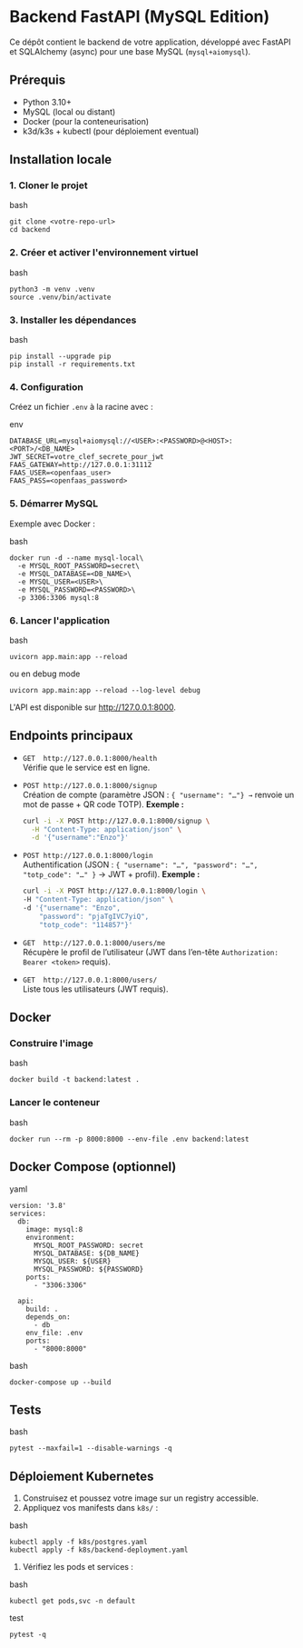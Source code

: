 Backend FastAPI (MySQL Edition)
===============================

Ce dépôt contient le backend de votre application, développé avec FastAPI et SQLAlchemy (async) pour une base MySQL (`mysql+aiomysql`).

Prérequis
---------

-   Python 3.10+
-   MySQL (local ou distant)
-   Docker (pour la conteneurisation)
-   k3d/k3s + kubectl (pour déploiement eventual)

Installation locale
-------------------

### 1\. Cloner le projet

bash

```
git clone <votre-repo-url>
cd backend
```

### 2\. Créer et activer l'environnement virtuel

bash

```
python3 -m venv .venv
source .venv/bin/activate
```

### 3\. Installer les dépendances

bash

```
pip install --upgrade pip
pip install -r requirements.txt
```

### 4\. Configuration

Créez un fichier `.env` à la racine avec :

env

```
DATABASE_URL=mysql+aiomysql://<USER>:<PASSWORD>@<HOST>:<PORT>/<DB_NAME>
JWT_SECRET=votre_clef_secrete_pour_jwt
FAAS_GATEWAY=http://127.0.0.1:31112
FAAS_USER=<openfaas_user>
FAAS_PASS=<openfaas_password>
```

### 5\. Démarrer MySQL

Exemple avec Docker :

bash

```
docker run -d --name mysql-local\
  -e MYSQL_ROOT_PASSWORD=secret\
  -e MYSQL_DATABASE=<DB_NAME>\
  -e MYSQL_USER=<USER>\
  -e MYSQL_PASSWORD=<PASSWORD>\
  -p 3306:3306 mysql:8
```

### 6\. Lancer l'application

bash

```
uvicorn app.main:app --reload
```
ou en debug mode
```
uvicorn app.main:app --reload --log-level debug

```

L'API est disponible sur <http://127.0.0.1:8000>.

Endpoints principaux
--------------------


- `GET  http://127.0.0.1:8000/health`  
  Vérifie que le service est en ligne.

- `POST http://127.0.0.1:8000/signup`  
  Création de compte (paramètre JSON : `{ "username": "…"} →` renvoie un mot de passe + QR code TOTP).
   **Exemple :**
    ```bash
    curl -i -X POST http://127.0.0.1:8000/signup \
      -H "Content-Type: application/json" \
      -d '{"username":"Enzo"}'

- `POST http://127.0.0.1:8000/login`  
  Authentification (JSON : `{ "username": "…", "password": "…", "totp_code": "…" }` → JWT + profil).
    **Exemple :**
    ```bash
    curl -i -X POST http://127.0.0.1:8000/login \
    -H "Content-Type: application/json" \
    -d '{"username": "Enzo",
        "password": "pjaTgIVC7yiQ",
        "totp_code": "114857"}'

- `GET  http://127.0.0.1:8000/users/me`  
  Récupère le profil de l’utilisateur (JWT dans l’en-tête `Authorization: Bearer <token>` requis).

- `GET  http://127.0.0.1:8000/users/`  
  Liste tous les utilisateurs (JWT requis).

Docker
------

### Construire l'image

bash

```
docker build -t backend:latest .
```

### Lancer le conteneur

bash

```
docker run --rm -p 8000:8000 --env-file .env backend:latest
```

Docker Compose (optionnel)
--------------------------

yaml

```
version: '3.8'
services:
  db:
    image: mysql:8
    environment:
      MYSQL_ROOT_PASSWORD: secret
      MYSQL_DATABASE: ${DB_NAME}
      MYSQL_USER: ${USER}
      MYSQL_PASSWORD: ${PASSWORD}
    ports:
      - "3306:3306"

  api:
    build: .
    depends_on:
      - db
    env_file: .env
    ports:
      - "8000:8000"
```

bash

```
docker-compose up --build
```

Tests
-----

bash

```
pytest --maxfail=1 --disable-warnings -q
```

Déploiement Kubernetes
----------------------

1.  Construisez et poussez votre image sur un registry accessible.
2.  Appliquez vos manifests dans `k8s/` :

bash

```
kubectl apply -f k8s/postgres.yaml
kubectl apply -f k8s/backend-deployment.yaml
```

1.  Vérifiez les pods et services :

bash

```
kubectl get pods,svc -n default
```

test 
```
pytest -q
```
